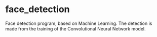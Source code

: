 # face_detection
Face detection program, based on Machine Learning. The detection is made from the training of the Convolutional Neural Network model.
